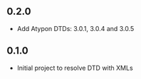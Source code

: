 ## 0.2.0

* Add Atypon DTDs: 3.0.1, 3.0.4 and 3.0.5

## 0.1.0

* Initial project to resolve DTD with XMLs
